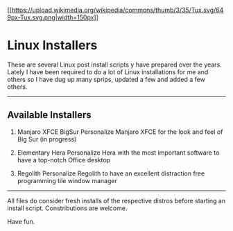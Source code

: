 [[https://upload.wikimedia.org/wikipedia/commons/thumb/3/35/Tux.svg/649px-Tux.svg.png|width=150px]]

# Linux Installers

These are several Linux post install scripts y have prepared over the years. Lately I have been required to do a lot of Linux installations for me and others so I have dug up many sprips, updated a few and added a few others.

---

## Available Installers

1. Manjaro XFCE BigSur
  Personalize Manjaro XFCE for the look and feel of Big Sur (in progress)

2. Elementary Hera
  Personalize Hera with the most important software to have a top-notch Office desktop

3. Regolith
  Personalize Regolith to have an excellent distraction free programming tile window manager

---

All files do consider fresh installs of the respective distros before starting an install script. Constributions are welcome.

Have fun.
